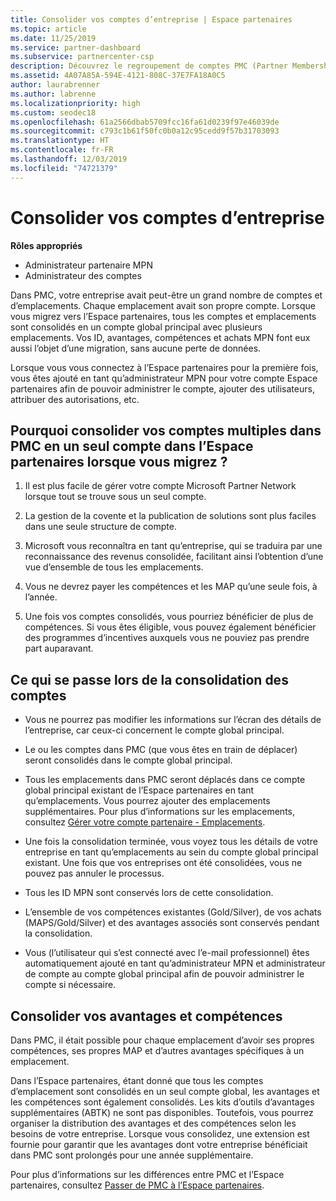 ```yaml
---
title: Consolider vos comptes d’entreprise | Espace partenaires
ms.topic: article
ms.date: 11/25/2019
ms.service: partner-dashboard
ms.subservice: partnercenter-csp
description: Découvrez le regroupement de comptes PMC (Partner Membership Center) en un seul compte dans l’Espace partenaires. C’est au cours de cette procédure que vous migrez de PMC vers l’Espace partenaires.
ms.assetid: 4A07A85A-594E-4121-808C-37E7FA18A0C5
author: laurabrenner
ms.author: labrenne
ms.localizationpriority: high
ms.custom: seodec18
ms.openlocfilehash: 61a2566dbab5709fcc16fa61d0239f97e46039de
ms.sourcegitcommit: c793c1b61f50fc0b0a12c95cedd9f57b31703093
ms.translationtype: HT
ms.contentlocale: fr-FR
ms.lasthandoff: 12/03/2019
ms.locfileid: "74721379"
---
```

# <a name="consolidate-your-company-accounts"></a>Consolider vos comptes d’entreprise

**Rôles appropriés**

- Administrateur partenaire MPN
- Administrateur des comptes

Dans PMC, votre entreprise avait peut-être un grand nombre de comptes et d’emplacements. Chaque emplacement avait son propre compte. Lorsque vous migrez vers l’Espace partenaires, tous les comptes et emplacements sont consolidés en un compte global principal avec plusieurs emplacements. Vos ID, avantages, compétences et achats MPN font eux aussi l’objet d’une migration, sans aucune perte de données. 

Lorsque vous vous connectez à l’Espace partenaires pour la première fois, vous êtes ajouté en tant qu’administrateur MPN pour votre compte Espace partenaires afin de pouvoir administrer le compte, ajouter des utilisateurs, attribuer des autorisations, etc. 

## <a name="why-should-you-consolidate-your-multiple-accounts-in-pmc-into-one-account-in-partner-center-when-you-migrate"></a>Pourquoi consolider vos comptes multiples dans PMC en un seul compte dans l’Espace partenaires lorsque vous migrez ?

1. Il est plus facile de gérer votre compte Microsoft Partner Network lorsque tout se trouve sous un seul compte.

2. La gestion de la covente et la publication de solutions sont plus faciles dans une seule structure de compte.

3. Microsoft vous reconnaîtra en tant qu’entreprise, qui se traduira par une reconnaissance des revenus consolidée, facilitant ainsi l’obtention d’une vue d’ensemble de tous les emplacements.  

4. Vous ne devrez payer les compétences et les MAP qu’une seule fois, à l’année.

5. Une fois vos comptes consolidés, vous pourriez bénéficier de plus de compétences. Si vous êtes éligible, vous pouvez également bénéficier des programmes d’incentives auxquels vous ne pouviez pas prendre part auparavant.


## <a name="what-happens-during-consolidation-of-accounts"></a>Ce qui se passe lors de la consolidation des comptes

- Vous ne pourrez pas modifier les informations sur l’écran des détails de l’entreprise, car ceux-ci concernent le compte global principal. 

- Le ou les comptes dans PMC (que vous êtes en train de déplacer) seront consolidés dans le compte global principal. 

- Tous les emplacements dans PMC seront déplacés dans ce compte global principal existant de l’Espace partenaires en tant qu’emplacements. Vous pourrez ajouter des emplacements supplémentaires. Pour plus d’informations sur les emplacements, consultez [Gérer votre compte partenaire - Emplacements](manage-locations.md).

- Une fois la consolidation terminée, vous voyez tous les détails de votre entreprise en tant qu’emplacements au sein du compte global principal existant. Une fois que vos entreprises ont été consolidées, vous ne pouvez pas annuler le processus.

- Tous les ID MPN sont conservés lors de cette consolidation.

- L’ensemble de vos compétences existantes (Gold/Silver), de vos achats (MAPS/Gold/Silver) et des avantages associés sont conservés pendant la consolidation.

- Vous (l’utilisateur qui s’est connecté avec l’e-mail professionnel) êtes automatiquement ajouté en tant qu’administrateur MPN et administrateur de compte au compte global principal afin de pouvoir administrer le compte si nécessaire. 


## <a name="consolidating-your-benefits-and-competencies"></a>Consolider vos avantages et compétences

Dans PMC, il était possible pour chaque emplacement d’avoir ses propres compétences, ses propres MAP et d’autres avantages spécifiques à un emplacement.

Dans l’Espace partenaires, étant donné que tous les comptes d’emplacement sont consolidés en un seul compte global, les avantages et les compétences sont également consolidés. Les kits d’outils d’avantages supplémentaires (ABTK) ne sont pas disponibles. Toutefois, vous pourrez organiser la distribution des avantages et des compétences selon les besoins de votre entreprise. Lorsque vous consolidez, une extension est fournie pour garantir que les avantages dont votre entreprise bénéficiait dans PMC sont prolongés pour une année supplémentaire.

Pour plus d’informations sur les différences entre PMC et l’Espace partenaires, consultez [Passer de PMC à l’Espace partenaires](guide-to-migration.md).

